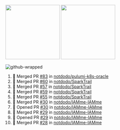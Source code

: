 <a href="https://github.com/notdodo"><img src="https://github-readme-stats.vercel.app/api?username=notdodo&count_private=true&theme=dark" height="180" /></a> <a href="https://github.com/notdodo"><img src="https://github-readme-stats.vercel.app/api/top-langs/?username=notdodo&langs_count=8&theme=dark&hide=tex,java,html,css&layout=compact" height="180" /></a>

![github-wrapped](https://github.com/notdodo/notdodo/assets/6991986/7ef19f4d-996d-4ac6-8b4a-ab140e96e4e3)

<!--START_SECTION:activity-->
1. 🎉 Merged PR [#83](https://github.com/notdodo/pulumi-k8s-oracle/pull/83) in [notdodo/pulumi-k8s-oracle](https://github.com/notdodo/pulumi-k8s-oracle)
2. 🎉 Merged PR [#60](https://github.com/notdodo/SparkTrail/pull/60) in [notdodo/SparkTrail](https://github.com/notdodo/SparkTrail)
3. 🎉 Merged PR [#57](https://github.com/notdodo/SparkTrail/pull/57) in [notdodo/SparkTrail](https://github.com/notdodo/SparkTrail)
4. 🎉 Merged PR [#59](https://github.com/notdodo/SparkTrail/pull/59) in [notdodo/SparkTrail](https://github.com/notdodo/SparkTrail)
5. 🎉 Merged PR [#55](https://github.com/notdodo/SparkTrail/pull/55) in [notdodo/SparkTrail](https://github.com/notdodo/SparkTrail)
6. 🎉 Merged PR [#30](https://github.com/notdodo/IAMme-IAMme/pull/30) in [notdodo/IAMme-IAMme](https://github.com/notdodo/IAMme-IAMme)
7. 💪 Opened PR [#30](https://github.com/notdodo/IAMme-IAMme/pull/30) in [notdodo/IAMme-IAMme](https://github.com/notdodo/IAMme-IAMme)
8. 🎉 Merged PR [#29](https://github.com/notdodo/IAMme-IAMme/pull/29) in [notdodo/IAMme-IAMme](https://github.com/notdodo/IAMme-IAMme)
9. 💪 Opened PR [#29](https://github.com/notdodo/IAMme-IAMme/pull/29) in [notdodo/IAMme-IAMme](https://github.com/notdodo/IAMme-IAMme)
10. 🎉 Merged PR [#28](https://github.com/notdodo/IAMme-IAMme/pull/28) in [notdodo/IAMme-IAMme](https://github.com/notdodo/IAMme-IAMme)
<!--END_SECTION:activity-->

